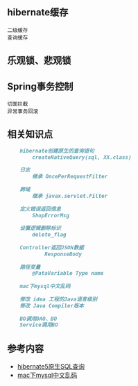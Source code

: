 hibernate缓存
----
    二级缓存
    查询缓存

乐观锁、悲观锁
----

Spring事务控制
----
    切面拦截
    异常事务回滚

相关知识点
----
```markdown
    hibernate创建原生的查询语句
        createNativeQuery(sql, XX.class)
    
    日志
        继承 OncePerRequestFilter
        
    跨域
        继承 javax.servlet.Filter
        
    定义错误返回信息
        ShopErrorMsg
        
    设置逻辑删除标识
        delete_flag
        
    Controller返回JSON数据
            ResponseBody
        
    路径变量
        @PataVariable Type name
        
    mac下mysql中文乱码
    
    修改 idea 工程的Java语言级别
    修改 Java Compiler版本
    
    BO调用DAO、BO
    Service调用BO
```

参考内容
----
- [hibernate5原生SQL查询](http://www.cnblogs.com/miller-zou/p/5720048.html)
- [mac下mysql中文乱码](http://www.2cto.com/database/201110/108470.html)
